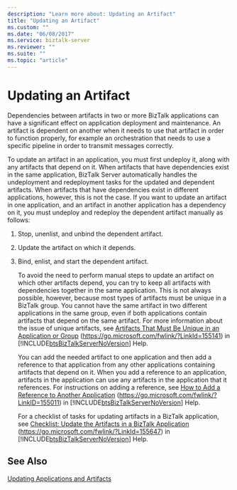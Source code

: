 ```yaml
---
description: "Learn more about: Updating an Artifact"
title: "Updating an Artifact"
ms.custom: ""
ms.date: "06/08/2017"
ms.service: biztalk-server
ms.reviewer: ""
ms.suite: ""
ms.topic: "article"
---
```

# Updating an Artifact
Dependencies between artifacts in two or more BizTalk applications can have a significant effect on application deployment and maintenance. An artifact is dependent on another when it needs to use that artifact in order to function properly, for example an orchestration that needs to use a specific pipeline in order to transmit messages correctly.

 To update an artifact in an application, you must first undeploy it, along with any artifacts that depend on it. When artifacts that have dependencies exist in the same application, BizTalk Server automatically handles the undeployment and redeployment tasks for the updated and dependent artifacts. When artifacts that have dependencies exist in different applications, however, this is not the case. If you want to update an artifact in one application, and an artifact in another application has a dependency on it, you must undeploy and redeploy the dependent artifact manually as follows:

1. Stop, unenlist, and unbind the dependent artifact.

2. Update the artifact on which it depends.

3. Bind, enlist, and start the dependent artifact.

   To avoid the need to perform manual steps to update an artifact on which other artifacts depend, you can try to keep all artifacts with dependencies together in the same application. This is not always possible, however, because most types of artifacts must be unique in a BizTalk group. You cannot have the same artifact in two different applications in the same group, even if both applications contain artifacts that depend on the same artifact. For more information about the issue of unique artifacts, see [Artifacts That Must Be Unique in an Application or Group](../core/artifacts-that-must-be-unique-in-an-application-or-group.md) (<https://go.microsoft.com/fwlink/?LinkId=155141>) in [!INCLUDE[btsBizTalkServerNoVersion](../includes/btsbiztalkservernoversion-md.md)] Help.

   You can add the needed artifact to one application and then add a reference to that application from any other applications containing artifacts that depend on it. When you add a reference to an application, artifacts in the application can use any artifacts in the application that it references. For instructions on adding a reference, see [How to Add a Reference to Another Application](../core/how-to-add-a-reference-to-another-application.md) (<https://go.microsoft.com/fwlink/?LinkID=155011>) in [!INCLUDE[btsBizTalkServerNoVersion](../includes/btsbiztalkservernoversion-md.md)] Help.

   For a checklist of tasks for updating artifacts in a BizTalk application, see [Checklist: Update the Artifacts in a BizTalk Application](../core/checklist-update-the-artifacts-in-a-biztalk-application.md) (<https://go.microsoft.com/fwlink/?LinkId=155647>) in [!INCLUDE[btsBizTalkServerNoVersion](../includes/btsbiztalkservernoversion-md.md)] Help.

## See Also
 [Updating Applications and Artifacts](../technical-guides/updating-applications-and-artifacts.md)